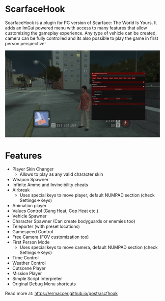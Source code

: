 ﻿# ScarfaceHook

ScarfaceHook is a plugin for PC version of Scarface: The World Is Yours. It adds an ImGui powered menu with access to many features that
allow customizing the gameplay experience. Any type of vehicle can be created, camera can be fully controlled and its also possible to play
the game in first person perspective!

![](https://raw.githubusercontent.com/ermaccer/ermaccer.github.io/gh-pages/assets/mods/scf/scfhook/menu.jpg)


# Features
- Player Skin Changer
  - Allows to play as any valid character skin
- Weapon Spawner
- Infinite Ammo and Invincibility cheats
- Airbreak
  - Uses special keys to move player, default NUMPAD section (check Settings->Keys)
- Animation player
- Values Control (Gang Heat, Cop Heat etc.)
- Vehicle Spawner
- Character Spawner (Can create bodyguards or enemies too)
- Teleporter (with preset locations)
- Gamespeed Control
- Free Camera (FOV customization too)
- First Person Mode
   - Uses special keys to move camera, default NUMPAD section (check Settings->Keys)
- Time Control
- Weather Control
- Cutscene Player
- Mission Player
- Simple Script Interpreter
- Original Debug Menu shortcuts 


Read more at:
https://ermaccer.github.io/posts/scfhook